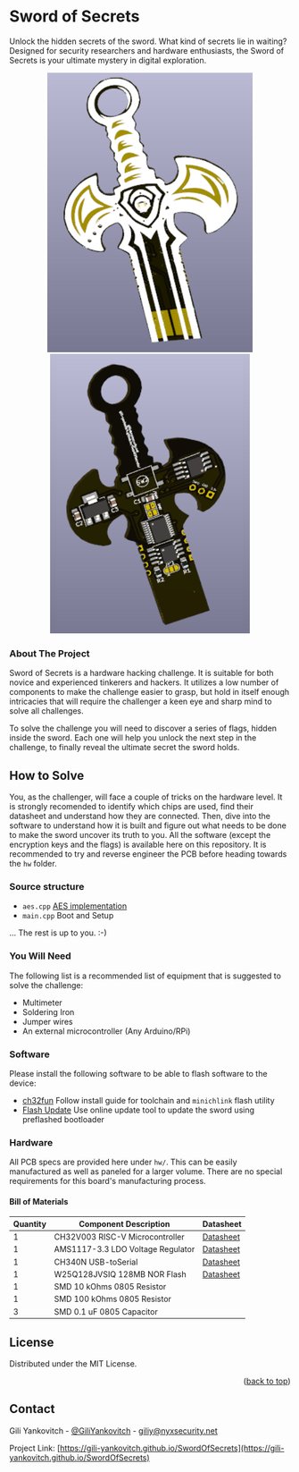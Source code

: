 # Sword of Secrets
Unlock the hidden secrets of the sword. What kind of secrets lie in waiting? Designed for security researchers and hardware enthusiasts, the Sword of Secrets is your ultimate mystery in digital exploration.

<p align = "center">
    <img src="https://raw.githubusercontent.com/gili-yankovitch/SwordOfSecrets/main/images/front.png" height="500"> <img src="https://raw.githubusercontent.com/gili-yankovitch/SwordOfSecrets/main/images/back.png" height="500">
</p>

### About The Project
Sword of Secrets is a hardware hacking challenge. It is suitable for both novice and experienced tinkerers and hackers. It utilizes a low number of components to make the challenge easier to grasp, but hold in itself enough intricacies that will require the challenger a keen eye and sharp mind to solve all challenges.

To solve the challenge you will need to discover a series of flags, hidden inside the sword. Each one will help you unlock the next step in the challenge, to finally reveal the ultimate secret the sword holds.

## How to Solve
You, as the challenger, will face  a couple of tricks on the hardware level. It is strongly recomended to identify which chips are used, find their datasheet and understand how they are connected. Then, dive into the software to understand how it is built and figure out what needs to be done to make the sword uncover its truth to you. All the software (except the encryption keys and the flags) is available here on this repository. It is recommended to try and reverse engineer the PCB before heading towards the `hw` folder.

### Source structure
* `aes.cpp` [AES implementation](https://github.com/kokke/tiny-AES-c)
* `main.cpp` Boot and Setup

... The rest is up to you. :-)

### You Will Need
The following list is a recommended list of equipment that is suggested to solve the challenge:
* Multimeter
* Soldering Iron
* Jumper wires
* An external microcontroller (Any Arduino/RPi)

### Software
Please install the following software to be able to flash software to the device:
* [ch32fun](https://github.com/cnlohr/ch32fun/wiki/Installation) Follow install guide for toolchain and `minichlink` flash utility
* [Flash Update](https://swordofsecrets.com/update.html) Use online update tool to update the sword using preflashed bootloader

### Hardware
All PCB specs are provided here under `hw/`. This can be easily manufactured as well as paneled for a larger volume. There are no special requirements for this board's manufacturing process.

#### Bill of Materials
| Quantity | Component Description | Datasheet |
|----------|-----------------------|-----------|
| 1 | CH32V003 RISC-V Microcontroller | [Datasheet](http://mcu.cz/images_articles/5007-CH32V003Reference-Manual.PDF) |
| 1 | AMS1117-3.3 LDO Voltage Regulator | [Datasheet](https://www.ti.com/lit/gpn/lm1117) |
| 1 | CH340N USB-toSerial | [Datasheet](https://cdn.sparkfun.com/assets/5/0/a/8/5/CH340DS1.PDF) |
| 1 | W25Q128JVSIQ 128MB NOR Flash | [Datasheet](https://www.mouser.co.il/datasheet/2/949/w25q128jv_revf_03272018_plus-1489608.pdf) |
| 1 | SMD 10 kOhms 0805 Resistor|  |
| 1 | SMD 100 kOhms 0805 Resistor |  |
| 3 | SMD 0.1 uF 0805 Capacitor |  |


<!-- LICENSE -->
## License

Distributed under the MIT License.

<p align="right">(<a href="#readme-top">back to top</a>)</p>

<!-- CONTACT -->
## Contact

Gili Yankovitch - [@GiliYankovitch](https://x.com/GiliYankovitch) - giliy@nyxsecurity.net

Project Link: [https://gili-yankovitch.github.io/SwordOfSecrets](https://gili-yankovitch.github.io/SwordOfSecrets)

<!-- MARKDOWN LINKS & IMAGES -->
<!-- https://www.markdownguide.org/basic-syntax/#reference-style-links -->
[front]: images/front.png
[back]: images/back.png
